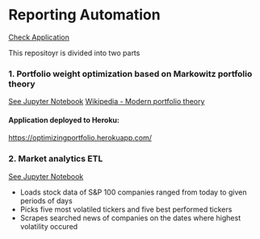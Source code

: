 # Reporting Automation

[Check Application](https://optimizingportfolio.herokuapp.com/)

This repositoyr is divided into two parts

### 1. Portfolio weight optimization based on Markowitz portfolio theory
[See Jupyter Notebook](S%26P%20100%20Analytics%20-%20Markowitz%20portfolio.ipynb)
[Wikipedia - Modern portfolio theory](https://en.wikipedia.org/wiki/Modern_portfolio_theory)


#### Application deployed to Heroku: 
https://optimizingportfolio.herokuapp.com/


### 2. Market analytics ETL
[See Jupyter Notebook](S%26P%20100%20Analytics.ipynb)
  - Loads stock data of S&P 100 companies ranged from today to given periods of days
  - Picks five most volatiled tickers and five best performed tickers
  - Scrapes searched news of companies on the dates where highest volatility occured
  

